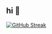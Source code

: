 ## hi 🫴
[![GitHub Streak](https://streak-stats.demolab.com?user=sofffja&theme=catppuccin-frappe&hide_border=true&exclude_days=Sun)](https://git.io/streak-stats)

<!--
![My Tech Stack](https://github-readme-tech-stack.vercel.app/api/cards?fontSize=8&showBorder=false&lineCount=1&theme=catppuccin_frappe&hideTitle=true&line1=react%2Creact%2Ccfc1ff%3Bjavascript%2Cjavascript%2Cf9ff75%3Btypescript%2Ctypescript%2C90cfef%3Bcss3%2Ccss3%2C9ef5ff%3Bhtml5%2Chtml5%2Cf9b6a4%3Btailwindcss%2Ctailwind%2C8dffe0%3Bgit%2Cgit%2Cf99dff%3Bnode.js%2Cnode.js%2Cb8ff9d%3Bnpm%2Cnpm%2Cde8c8c%3B)
-->

<!--
**sofffja/sofffja** is a ✨ _special_ ✨ repository because its `README.md` (this file) appears on your GitHub profile.

Here are some ideas to get you started:

- 🔭 I’m currently working on ...
- 🌱 I’m currently learning ...
- 👯 I’m looking to collaborate on ...
- 🤔 I’m looking for help with ...
- 💬 Ask me about ...
- 📫 How to reach me: ...
- 😄 Pronouns: ...
- ⚡ Fun fact: ...
-->
